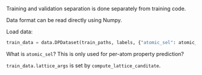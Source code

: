 Training and validation separation is done separately from training code.

Data format can be read directly using Numpy.

Load data:
```python
train_data = data.DPDataset(train_paths, labels, {"atomic_sel": atomic_sel})
```

What is `atomic_sel`? This is only used for per-atom property prediction?


`train_data.lattice_args` is set by `compute_lattice_canditate`.